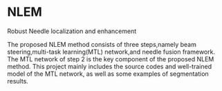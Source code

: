 # NLEM
Robust Needle localization and enhancement

The proposed NLEM method consists of three steps,namely beam steering,multi-task learning(MTL) network,and needle fusion framework.
The MTL network of step 2 is the key component of the proposed NLEM method. This project mainly includes the source codes and well-trained model of the MTL network, as well as some examples of segmentation results.

